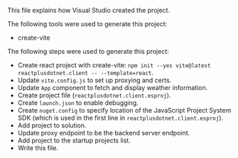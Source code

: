 This file explains how Visual Studio created the project.

The following tools were used to generate this project:
- create-vite

The following steps were used to generate this project:
- Create react project with create-vite: `npm init --yes vite@latest reactplusdotnet.client -- --template=react`.
- Update `vite.config.js` to set up proxying and certs.
- Update `App` component to fetch and display weather information.
- Create project file (`reactplusdotnet.client.esproj`).
- Create `launch.json` to enable debugging.
- Create `nuget.config` to specify location of the JavaScript Project System SDK (which is used in the first line in `reactplusdotnet.client.esproj`).
- Add project to solution.
- Update proxy endpoint to be the backend server endpoint.
- Add project to the startup projects list.
- Write this file.
